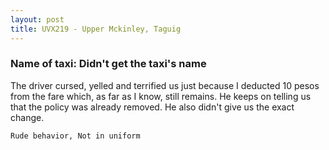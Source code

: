 ```yaml
---
layout: post
title: UVX219 - Upper Mckinley, Taguig
---
```


### Name of taxi: Didn't get the taxi's name

The driver cursed, yelled and terrified us just because I deducted 10 pesos from the fare which, as far as I know, still remains. He keeps on telling us that the policy was already removed. He also didn't give us the exact change.

```Rude behavior, Not in uniform```
